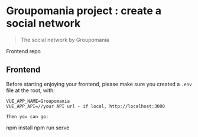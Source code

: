 # Groupomania project : create a social network

> The social network by Groupomania

Frontend repo

## Frontend

Before starting enjoying your frontend, please make sure you created a ```.env``` file at the root, with:

```
VUE_APP_NAME=Groupomania
VUE_APP_API=//your API url - if local, http://localhost:3000

Then you can go:

```
npm install
npm run serve
```